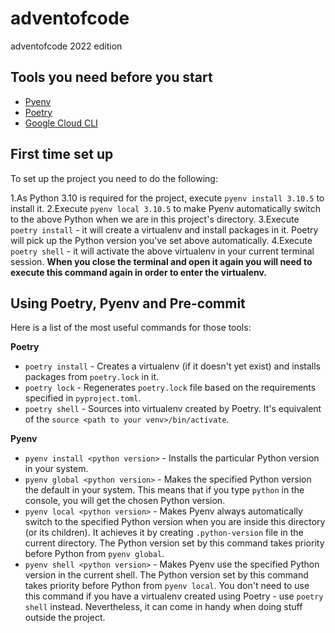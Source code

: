 # adventofcode
adventofcode 2022 edition

## Tools you need before you start

* [Pyenv](https://github.com/pyenv/pyenv)
* [Poetry](https://python-poetry.org/docs)
* [Google Cloud CLI](https://cloud.google.com/sdk/docs/install)

## First time set up

To set up the project you need to do the following:

1.As Python 3.10 is required for the project, execute `pyenv install 3.10.5` to install it.
2.Execute `pyenv local 3.10.5` to make Pyenv automatically switch to the above Python when we are in this project's
   directory.
3.Execute `poetry install` - it will create a virtualenv and install packages in it. Poetry will pick up the Python
   version you've set above automatically.
4.Execute `poetry shell` - it will activate the above virtualenv in your current terminal session. **When you close the
   terminal and open it again you will need to execute this command again in order to enter the virtualenv.**

## Using Poetry, Pyenv and Pre-commit

Here is a list of the most useful commands for those tools:

**Poetry**

* `poetry install` - Creates a virtualenv (if it doesn't yet exist) and installs packages from `poetry.lock` in it.
* `poetry lock` - Regenerates `poetry.lock` file based on the requirements specified in `pyproject.toml`.
* `poetry shell` - Sources into virtualenv created by Poetry. It's equivalent of
  the `source <path to your venv>/bin/activate`.

**Pyenv**

* `pyenv install <python version>` - Installs the particular Python version in your system.
* `pyenv global <python version>` - Makes the specified Python version the default in your system. This means that if
  you type `python` in the console, you will get the chosen Python version.
* `pyenv local <python version>` - Makes Pyenv always automatically switch to the specified Python version when you are
  inside this directory (or its children). It achieves it by creating `.python-version` file in the current directory.
  The Python version set by this command takes priority before Python from `pyenv global`.
* `pyenv shell <python version>` - Makes Pyenv use the specified Python version in the current shell. The Python version
  set by this command takes priority before Python from `pyenv local`. You don't need to use this command if you have a
  virtualenv created using Poetry - use `poetry shell` instead. Nevertheless, it can come in handy when doing stuff
  outside the project.
